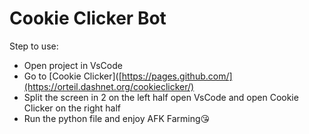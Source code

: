 # Cookie Clicker Bot

Step to use:
- Open project in VsCode
- Go to [Cookie Clicker]([https://pages.github.com/](https://orteil.dashnet.org/cookieclicker/)
- Split the screen in 2 on the left half open VsCode and open Cookie Clicker on the right half
- Run the python file and enjoy AFK Farming😘
 
